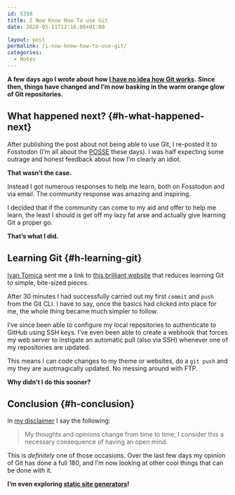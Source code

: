```yaml
---
id: 5358
title: I Now Know How To use Git
date: 2020-05-11T12:16:00+01:00

layout: post
permalink: /i-now-know-how-to-use-git/
categories:
  - Notes
---
```

**A few days ago I wrote about how [I have no idea how Git works](https://kevquirk.com/confession-i-have-no-idea-how-to-use-git/).** **Since then, things have changed and I&#8217;m now basking in the warm orange glow of Git repositories.**

## What happened next? {#h-what-happened-next}

After publishing the post about not being able to use Git, I re-posted it to Fosstodon (I&#8217;m all about the [POSSE](https://indieweb.org/POSSE) these days). I was half expecting some outrage and honest feedback about how I&#8217;m clearly an idiot.

**That wasn&#8217;t the case.**

Instead I got numerous responses to help me learn, both on Fosstodon and via email. The community response was amazing and inspiring.

I decided that if the community can come to my aid and offer to help me learn, the least I should is get off my lazy fat arse and actually give learning Git a proper go.

**That&#8217;s what I did.**

## Learning Git {#h-learning-git}

[Ivan Tomica](https://www.tomica.net/) sent me a link to [this brilliant website](https://rogerdudler.github.io/git-guide/) that reduces learning Git to simple, bite-sized pieces.

After 30 minutes I had successfully carried out my first `commit` and `push` from the Git CLI. I have to say, once the basics had clicked into place for me, the whole thing became much simpler to follow.

I&#8217;ve since been able to configure my local repositories to authenticate to GitHub using SSH keys. I&#8217;ve even been able to create a webhook that forces my web server to instigate an automatic pull (also via SSH) whenever one of my repositories are updated.

This means I can code changes to my theme or websites, do a `git push` and my they are auotmagically updated. No messing around with FTP.

**Why didn&#8217;t I do this sooner?**

## Conclusion {#h-conclusion}

In [my disclaimer](https://kevquirk.com/disclaimer/) I say the following:

<blockquote class="wp-block-quote">
  <p>
    My thoughts and opinions change from time to time; I consider this a necessary consequence of having an open mind.
  </p>
</blockquote>

This is _definitely_ one of those occasions. Over the last few days my opinion of Git has done a full 180, and I&#8217;m now looking at other cool things that can be done with it.

**I&#8217;m even exploring [static site generators](https://kevquirk.com/why-i-dont-use-a-static-site-generator/)!**
